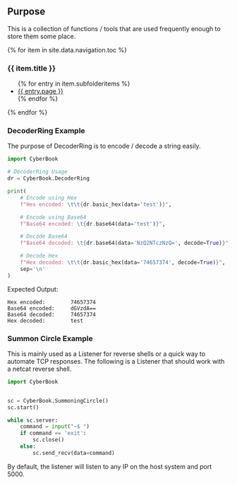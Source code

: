 ## Purpose
This is a collection of functions / tools that are used frequently enough to store them some place.

{% for item in site.data.navigation.toc %}
    <h3>{{ item.title }}</h3>
      <ul>
        {% for entry in item.subfolderitems %}
          <li><a href="{{ entry.url }}">{{ entry.page }}</a></li>
        {% endfor %}
      </ul>
  {% endfor %}

### DecoderRing Example
The purpose of DecoderRing is to encode / decode a string easily.
```python
import CyberBook

# DecoderRing Usage
dr = CyberBook.DecoderRing

print(
    # Encode using Hex
    f"Hex encoded: \t\t{dr.basic_hex(data='test')}",

    # Encode using Base64
    f"Base64 encoded: \t{dr.base64(data='test')}",

    # Decode Base64
    f"Base64 decoded: \t{dr.base64(data='NzQ2NTczNzQ=', decode=True)}",

    # Decode Hex
    f"Hex decoded: \t\t{dr.basic_hex(data='74657374', decode=True)}",
    sep='\n'
)
```
Expected Output:
```commandline
Hex encoded: 		74657374
Base64 encoded: 	dGVzdA==
Base64 decoded: 	74657374
Hex decoded: 		test
```

### Summon Circle Example
This is mainly used as a Listener for reverse shells or a quick way to automate TCP responses.
The following is a Listener that should work with a netcat reverse shell.
```python
import CyberBook


sc = CyberBook.SummoningCircle()
sc.start()

while sc.server:
    command = input("~$ ")
    if command == 'exit':
        sc.close()
    else:
        sc.send_recv(data=command)
```
By default, the listener will listen to any IP on the host system and port 5000.